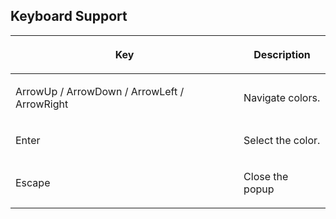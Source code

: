 ## Keyboard Support

<table>
<thead>
<tr class="header">
<th><center>
<p>Key</p>
</center></th>
<th><center>
<p>Description</p>
</center></th>
</tr>
</thead>
<tbody>
<tr class="odd">
<td><p>ArrowUp / ArrowDown / ArrowLeft / ArrowRight</p></td>
<td><p>Navigate colors.</p></td>
</tr>
<tr class="even">
<td><p>Enter</p></td>
<td><p>Select the color.</p></td>
</tr>
<tr class="odd">
<td><p>Escape</p></td>
<td><p>Close the popup</p></td>
</tr>
</tbody>
</table>
